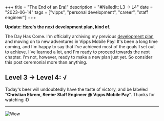+++
title = "The End of an Era!"
description = "#NailedIt: L3 -> L4"
date = "2023-06-14"
tags = ["vipps", "personal development", "career", "staff engineer"]
+++

**Update: [Here](/posts/back-to-the-old-gym)'s the next development plan, kind of.**

The Day Has Come. I'm officially archiving my previous [development plan](/posts/devplan) and moving on to new adventures in Vipps Mobile Pay! It's been a long time coming, and I'm happy to say that I've achieved most of the goals I set out to achieve. I've learned a lot, and I'm ready to proceed towards the next chapter. I'm not, however, ready to make a new plan just yet. So consider this post ceremonial more than anything.

## Level 3 -> Level 4: √

Today's beer will undoubtedly have the taste of victory, and be labeled "**Christian Ekrem, ~~Senior~~ Staff Engineer @ Vipps Mobile Pay**". Thanks for watching :D

---

![Wow](michael-scott-wow.gif)
